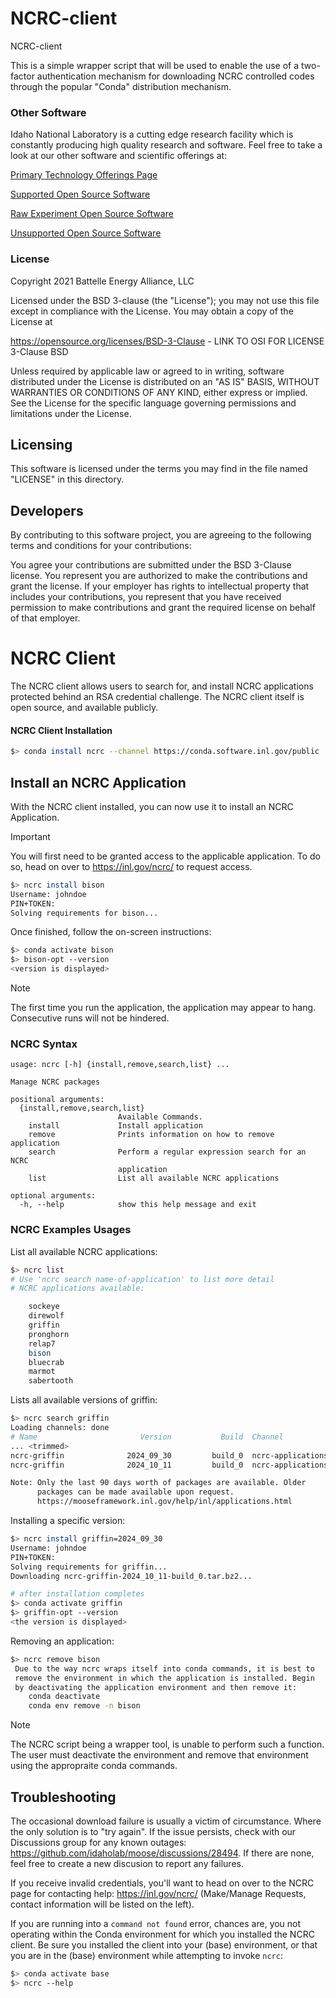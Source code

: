 # NCRC-client
NCRC-client

This is a simple wrapper script that will be used to enable the use of a two-factor authentication
mechanism for downloading NCRC controlled codes through the popular "Conda" distribution mechanism.


### Other Software
Idaho National Laboratory is a cutting edge research facility which is constantly producing high
quality research and software. Feel free to take a look at our other software and scientific
offerings at:

[Primary Technology Offerings Page](https://www.inl.gov/inl-initiatives/technology-deployment)

[Supported Open Source Software](https://github.com/idaholab)

[Raw Experiment Open Source Software](https://github.com/IdahoLabResearch)

[Unsupported Open Source Software](https://github.com/IdahoLabCuttingBoard)

### License

Copyright 2021 Battelle Energy Alliance, LLC

Licensed under the BSD 3-clause (the "License");
you may not use this file except in compliance with the License.
You may obtain a copy of the License at

  https://opensource.org/licenses/BSD-3-Clause - LINK TO OSI FOR LICENSE 3-Clause BSD

Unless required by applicable law or agreed to in writing, software
distributed under the License is distributed on an "AS IS" BASIS,
WITHOUT WARRANTIES OR CONDITIONS OF ANY KIND, either express or implied.
See the License for the specific language governing permissions and
limitations under the License.


Licensing
-----
This software is licensed under the terms you may find in the file named "LICENSE" in this
directory.


Developers
-----
By contributing to this software project, you are agreeing to the following terms and conditions for
your contributions:

You agree your contributions are submitted under the BSD 3-Clause license. You represent you are
authorized to make the contributions and grant the license. If your employer has rights to
intellectual property that includes your contributions, you represent that you have received
permission to make contributions and grant the required license on behalf of that employer.


# NCRC Client

The NCRC client allows users to search for, and install NCRC applications protected behind an RSA
credential challenge. The NCRC client itself is open source, and available publicly.

#### NCRC Client Installation

```bash
$> conda install ncrc --channel https://conda.software.inl.gov/public
```

## Install an NCRC Application

With the NCRC client installed, you can now use it to install an NCRC Application.

> [!IMPORTANT]
> You will first need to be granted access to the applicable application. To do so, head on over
> to https://inl.gov/ncrc/ to request access.

```bash
$> ncrc install bison
Username: johndoe
PIN+TOKEN:
Solving requirements for bison...
```

Once finished, follow the on-screen instructions:
```bash
$> conda activate bison
$> bison-opt --version
<version is displayed>
```
> [!NOTE]
> The first time you run the application, the application may appear to hang. Consecutive runs will
> not be hindered.

### NCRC Syntax

```pre
usage: ncrc [-h] {install,remove,search,list} ...

Manage NCRC packages

positional arguments:
  {install,remove,search,list}
                        Available Commands.
    install             Install application
    remove              Prints information on how to remove application
    search              Perform a regular expression search for an NCRC
                        application
    list                List all available NCRC applications

optional arguments:
  -h, --help            show this help message and exit
```

### NCRC Examples Usages

List all available NCRC applications:
```bash
$> ncrc list
# Use 'ncrc search name-of-application' to list more detail
# NCRC applications available:

	sockeye
	direwolf
	griffin
	pronghorn
	relap7
	bison
	bluecrab
	marmot
	sabertooth
```

Lists all available versions of griffin:
```bash
$> ncrc search griffin
Loading channels: done
# Name                       Version           Build  Channel
... <trimmed>
ncrc-griffin              2024_09_30         build_0  ncrc-applications
ncrc-griffin              2024_10_11         build_0  ncrc-applications

Note: Only the last 90 days worth of packages are available. Older
      packages can be made available upon request.
      https://mooseframework.inl.gov/help/inl/applications.html
```


Installing a specific version:
```bash
$> ncrc install griffin=2024_09_30
Username: johndoe
PIN+TOKEN:
Solving requirements for griffin...
Downloading ncrc-griffin-2024_10_11-build_0.tar.bz2...

# after installation completes
$> conda activate griffin
$> griffin-opt --version
<the version is displayed>
```

Removing an application:
```bash
$> ncrc remove bison
 Due to the way ncrc wraps itself into conda commands, it is best to
 remove the environment in which the application is installed. Begin
 by deactivating the application environment and then remove it:
	conda deactivate
	conda env remove -n bison
```

> [!NOTE]
> The NCRC script being a wrapper tool, is unable to perform such a function. The user must
> deactivate the environment and remove that environment using the appropraite conda commands.

## Troubleshooting

The occasional download failure is usually a victim of circumstance. Where the only solution is to
"try again". If the issue persists, check with our Discussions group for any known outages:
https://github.com/idaholab/moose/discussions/28494. If there are none, feel free to create a new
discusion to report any failures.

If you receive invalid credentials, you'll want to head on over to the NCRC page for contacting
help: https://inl.gov/ncrc/ (Make/Manage Requests, contact information will be listed on the left).

If you are running into a `command not found` error, chances are, you not operating within the
Conda environment for which you installed the NCRC client. Be sure you installed the client into
your (base) environment, or that you are in the (base) environment while attempting to invoke
`ncrc`:

```bash
$> conda activate base
$> ncrc --help
```
